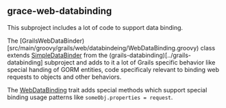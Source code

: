 ## grace-web-databinding

This subproject includes a lot of code to support data binding.

The [GrailsWebDataBinder)[src/main/groovy/grails/web/databindeing/WebDataBinding.groovy)
class extends [SimpleDataBinder](../grails-databinding/src/main/groovy/grails/databinding/SimpleDataBinder.groovy) from
the (grails-databinding)[../grails-databinding] subproject and adds to it a lot of Grails specific behavior like
special handing of GORM entities, code specificaly relevant to binding web requests to objects and other behaviors.

The [WebDataBinding](src/main/groovy/grails/web/databinding/WebDataBinding.groovy) trait adds special methods
which support special binding usage patterns like `someObj.properties = request`.
